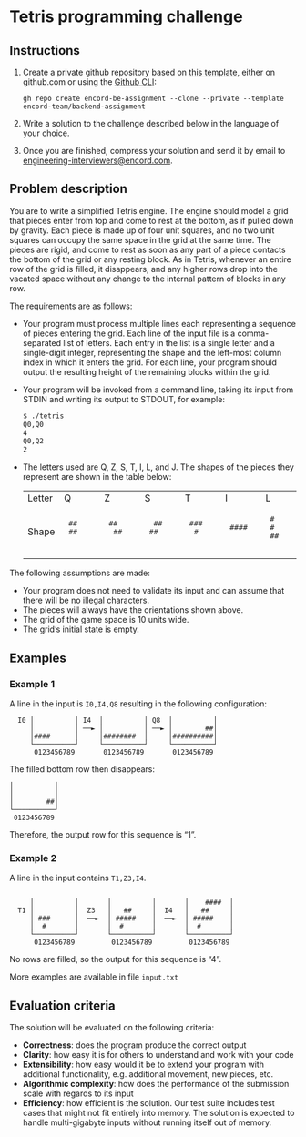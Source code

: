 # Tetris programming challenge

## Instructions

1. Create a private github repository based on [this template](https://github.com/encord-team/backend-assignment), either on github.com or using the [Github CLI](https://cli.github.com/):

   ```
   gh repo create encord-be-assignment --clone --private --template encord-team/backend-assignment
   ```

1. Write a solution to the challenge described below in the language of your choice.

1. Once you are finished, compress your solution and send it by email to engineering-interviewers@encord.com.

## Problem description

You are to write a simplified Tetris engine.
The engine should model a grid that pieces enter from top and come to rest at the bottom, as if pulled down by gravity. Each piece is made up of four unit squares, and no two unit squares can occupy the same space in the grid at the same time.
The pieces are rigid, and come to rest as soon as any part of a piece contacts the bottom of the grid or any resting block. As in Tetris, whenever an entire row of the grid is filled, it disappears, and any higher rows drop into the vacated space without any change to the internal pattern of blocks in any row.

The requirements are as follows:
- Your program must process multiple lines each representing a sequence of pieces entering the grid. Each line of the input file is a comma-separated list of letters. Each entry in the list is a single letter and a single-digit integer, representing the shape and the left-most column index in which it enters the grid. For each line, your program should output the resulting height of the remaining blocks within the grid. 
- Your program will be invoked from a command line, taking its input from STDIN and writing its output to STDOUT, for example:

   ```bash
   $ ./tetris
   Q0,Q0
   4
   Q0,Q2
   2
   ```
- The letters used are Q, Z, S, T, I, L, and J. The shapes of the pieces they represent are shown in the table below:

   </td>
   </tr>
   </table>
   <table>
     <tr>
       <td>Letter</td>
       <td>Q</td>
       <td>Z</td>
       <td>S</td>
       <td>T</td>
       <td>I</td>
       <td>L</td>
       <td>J</td>
     </tr>
     <tr>
       <td>Shape</td>
       <td>
         <pre>
   ##
   ##
         </pre>
       </td>
       <td>
         <pre>
   ##
    ##
         </pre>
       </td>
       <td>
         <pre>
    ##
   ##
         </pre>
       </td>
       <td>
         <pre>
   ###
    #
         </pre>
       </td>
       <td>
         <pre>
   ####
         </pre>
       </td>
       <td>
         <pre>
   #
   #
   ##
         </pre>
       </td>
       <td>
         <pre>
    #
    #
   ##
         </pre>
       </td>
     </tr>
   </table>

The following assumptions are made:

- Your program does not need to validate its input and can assume that there will be no illegal characters. 
- The pieces will always have the orientations shown above.
- The grid of the game space is 10 units wide.
- The grid’s initial state is empty.

## Examples

### Example 1

A line in the input is `I0,I4,Q8` resulting in the following configuration:

```
  I0 │          │ I4  │          │ Q8  │          │
     │          │ ──► │          │ ──► │        ##│
     │####      │     │########  │     │##########│
     └──────────┘     └──────────┘     └──────────┘
      0123456789       0123456789       0123456789

```

The filled bottom row then disappears:

```
│          │
│          │
│        ##│
└──────────┘
 0123456789
```

Therefore, the output row for this sequence is “1”.

### Example 2

A line in the input contains `T1,Z3,I4`.

```

     │          │       │          │       │    ####  │
  T1 │          │  Z3   │   ##     │  I4   │   ##     │
     │ ###      │  ──►  │ #####    │  ──►  │ #####    │
     │  #       │       │  #       │       │  #       │
     └──────────┘       └──────────┘       └──────────┘
      0123456789         0123456789         0123456789

```

No rows are filled, so the output for this sequence is “4”.

More examples are available in file `input.txt`

## Evaluation criteria

The solution will be evaluated on the following criteria:

- **Correctness**: does the program produce the correct output
- **Clarity**: how easy it is for others to understand and work with your code
- **Extensibility**: how easy would it be to extend your program with additional functionality, e.g. additional movement, new pieces, etc.
- **Algorithmic complexity**: how does the performance of the submission scale with
  regards to its input
- **Efficiency**: how efficient is the solution. Our test suite includes test cases that might not fit entirely into memory. The solution is expected to handle multi-gigabyte inputs without running itself out of memory.
